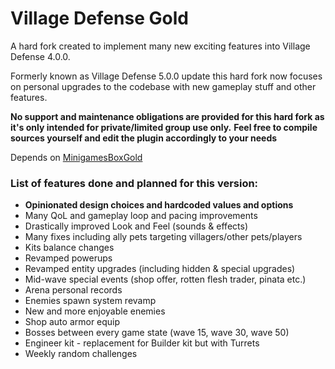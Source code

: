 # Village Defense Gold

A hard fork created to implement many new exciting features into Village Defense 4.0.0.

Formerly known as Village Defense 5.0.0 update this hard fork now focuses on personal upgrades to the codebase with new
gameplay stuff and other features.

**No support and maintenance obligations are provided for this hard fork as it's only intended for private/limited group
use only.**
**Feel free to compile sources yourself and edit the plugin accordingly to your needs**

Depends on [MinigamesBoxGold](https://github.com/Plajer/MinigamesBoxGold)

### List of features done and planned for this version:

* **Opinionated design choices and hardcoded values and options**
* Many QoL and gameplay loop and pacing improvements
* Drastically improved Look and Feel (sounds & effects)
* Many fixes including ally pets targeting villagers/other pets/players
* Kits balance changes
* Revamped powerups
* Revamped entity upgrades (including hidden & special upgrades)
* Mid-wave special events (shop offer, rotten flesh trader, pinata etc.)
* Arena personal records
* Enemies spawn system revamp
* New and more enjoyable enemies
* Shop auto armor equip
* Bosses between every game state (wave 15, wave 30, wave 50)
* Engineer kit - replacement for Builder kit but with Turrets
* Weekly random challenges